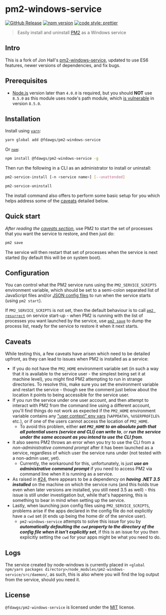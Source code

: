 # pm2-windows-service

[![GitHub Release](https://img.shields.io/github/release/Fdawgs/pm2-windows-service.svg)](https://github.com/Fdawgs/pm2-windows-service/releases/latest/) [![npm version](https://img.shields.io/npm/v/@fdawgs/pm2-windows-service)](https://www.npmjs.com/package/@fdawgs/pm2-windows-service) [![code style: prettier](https://img.shields.io/badge/code_style-prettier-ff69b4.svg?style=flat-square)](https://github.com/prettier/prettier)

> Easily install and uninstall [PM2](https://github.com/Unitech/PM2/) as a Windows service

## Intro

This is a fork of Jon Hall's [pm2-windows-service](https://github.com/jon-hall/pm2-windows-service), updated to use ES6 features, newer versions of dependencies, and fix bugs.

## Prerequisites

-   [Node.js](https://nodejs.org/en/) version later than `4.0.0` is required, but you should **NOT** use `8.5.0` as this module uses node's path module, which [is vulnerable](https://nodejs.org/en/blog/vulnerability/september-2017-path-validation/) in version `8.5.0`.

## Installation

Install using [`yarn`](https://yarnpkg.com/en/package/@fdawgs/pm2-windows-service):

```bash
yarn global add @fdawgs/pm2-windows-service
```

Or [`npm`](https://www.npmjs.com/package/@fdawgs/pm2-windows-service):

```bash
npm install @fdawgs/pm2-windows-service -g
```

Then run the following in a CLI as an administrator to install or uninstall:

```bash
pm2-service-install [-n <service name>] [--unattended]

pm2-service-uninstall
```

The install command also offers to perform some basic setup for you which helps address some of the [caveats](#caveats) detailed below.

## Quick start

_After reading the [caveats section](#caveats)_, use PM2 to start the set of processes that you want the service to restore, and then just do:

```sh
pm2 save
```

The service will then restart that set of processes when the service is next started (by default this will be on system boot).

## Configuration

You can control what the PM2 service runs using the `PM2_SERVICE_SCRIPTS` environment variable, which should be set to a semi-colon separated list of JavaScript files and/or [JSON config files](http://pm2.keymetrics.io/docs/usage/application-declaration/) to run when the service starts (using `pm2 start`).

If `PM2_SERVICE_SCRIPTS` is not set, then the default behaviour is to call [`pm2 resurrect`](http://pm2.keymetrics.io/docs/usage/pm2-doc-single-page/#related-commands) on service start-up - when PM2 is running with the list of processes you want launched by the service, use [`pm2 save`](http://pm2.keymetrics.io/docs/usage/pm2-doc-single-page/#related-commands) to dump the process list, ready for the service to restore it when it next starts.

## **Caveats**

While testing this, a few caveats have arisen which need to be detailed upfront, as they can lead to issues when PM2 is installed as a service:

-   If you do not have the `PM2_HOME` environment variable set (in such a way that it is available to the service user - the simplest being set it at machine level), you might find PM2 attempting to run in strange directories. To resolve this, make sure you set the environment variable and restart the service - though see the comment just below about the location it points to being accessible for the service user.
-   If you run the service under one user account, and then attempt to interact with PM2 from the command line using a different account, you'll find things do not work as expected if the `PM2_HOME` environment variable contains any ["user context" env vars](https://technet.microsoft.com/en-us/library/cc749104.aspx#BKMK_2) (`%APPDATA%`, `%USERPROFILE%` etc.), or if one of the users cannot access the location of `PM2_HOME`.
    -   To avoid this problem, either **_set `PM2_HOME` to an absolute path that all potential users (service and CLI) can write to_**, _or_ **_run the service under the same account as you intend to use the CLI from_**.
-   It also seems PM2 throws an error when you try to use the CLI from a _non-administrative command prompt_ after it has been launched as a service, regardless of which user the service runs under (not tested with a non-admin user, yet).
    -   Currently, the workaround for this, unfortunately, is just **_use an administrative command prompt_** if you need to access PM2 via command line when it is running as a service.
-   As raised in [#24](https://github.com/jon-hall/pm2-windows-service/issues/24), there appears to be a dependency on **_having .NET 3.5 installed_** on the machine on which the service runs (and this holds true even when later versions are installed, you still need 3.5 as well) - this issue is still under investigation but, while that's happening, this is something to bear in mind when setting up the service.
-   Lastly, when launching json config files using `PM2_SERVICE_SCRIPTS`, problems arise if the apps declared in the config file do not explicitly have a `cwd` set (it ends up being the home dir of the service user).
    -   `pm2-windows-service` attempts to solve this issue for you by **_automatically defaulting the `cwd` property to the directory of the config file when it isn't explicitly set_**, if this is an issue for you then explicitly setting the `cwd` for your apps might be what you need to do.

## Logs

The service created by node-windows is currently placed in `<global npm/yarn packages directory>/node_modules/pm2-windows-service/src/daemon/`, as such, this is also where you will find the log output from the service, should you need it.

## License

`@fdawgs/pm2-windows-service` is licensed under the [MIT](https://github.com/Fdawgs/pm2-windows-service/blob/master/LICENSE) license.
